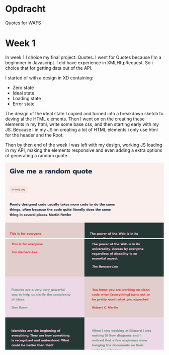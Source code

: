 # Opdracht
Quotes for WAFS

# Week 1
In week 1 I choice my final project: Quotes. I went for Quotes because I'm a beginnner in Javascript. 
I did have experience in  XMLHttpRequest. So i choice that for getting data out of the API.

I started of with a design in XD containing:
- Zero state
- Ideal state
- Loading state
- Error state

The design of the ideal state I copied and turned into a breakdown sketch to deving al the HTML elements.
Then I went on on the creating these elements in my html, write some base css, and then starting early with my JS.
Because I in my JS im creating a lot of HTML elements i only use html for the header and the Root. 

Then by then end of the week I was left with my design, working JS loading in my API, making the elements responsive and even adding a extra options of generating a random quote.

![Design so far week 1](./assets/design-week1.jpg)
![Design so far week 1](./assets/design-week1(2).jpg)

